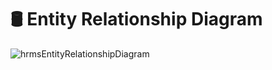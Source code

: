 # 🛢 Entity Relationship Diagram

![hrmsEntityRelationshipDiagram](https://res.cloudinary.com/merveucer/image/upload/v1632479113/gitHub/hrmsEntityRelationshipDiagram_h5fmg5.png)